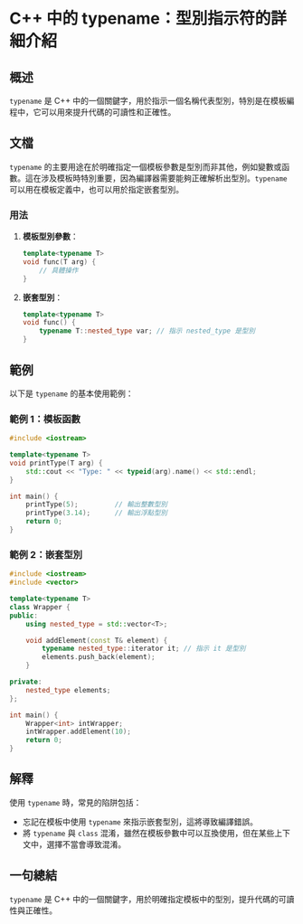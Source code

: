 <!--
Meta Description: # C++ 中的 typename：型別指示符的詳細介紹 ## 概述 `typename` 是 C++ 中的一個關鍵字，用於指示一個名稱代表型別，特別是在模板編程中，它可以用來提升代碼的可讀性和正確性。 ## 文檔 `typename` 的主要用途在於明確指定一個模板參數是型別而非其他，例如變數或函...
Meta Keywords: typename, nested_type, cpp, template, void
-->

# C++ 中的 typename：型別指示符的詳細介紹

## 概述
`typename` 是 C++ 中的一個關鍵字，用於指示一個名稱代表型別，特別是在模板編程中，它可以用來提升代碼的可讀性和正確性。

## 文檔
`typename` 的主要用途在於明確指定一個模板參數是型別而非其他，例如變數或函數。這在涉及模板時特別重要，因為編譯器需要能夠正確解析出型別。`typename` 可以用在模板定義中，也可以用於指定嵌套型別。

### 用法
1. **模板型別參數**：
   ```cpp
   template<typename T>
   void func(T arg) {
       // 具體操作
   }
   ```

2. **嵌套型別**：
   ```cpp
   template<typename T>
   void func() {
       typename T::nested_type var; // 指示 nested_type 是型別
   }
   ```

## 範例
以下是 `typename` 的基本使用範例：

### 範例 1：模板函數
```cpp
#include <iostream>

template<typename T>
void printType(T arg) {
    std::cout << "Type: " << typeid(arg).name() << std::endl;
}

int main() {
    printType(5);         // 輸出整數型別
    printType(3.14);      // 輸出浮點型別
    return 0;
}
```

### 範例 2：嵌套型別
```cpp
#include <iostream>
#include <vector>

template<typename T>
class Wrapper {
public:
    using nested_type = std::vector<T>;

    void addElement(const T& element) {
        typename nested_type::iterator it; // 指示 it 是型別
        elements.push_back(element);
    }

private:
    nested_type elements;
};

int main() {
    Wrapper<int> intWrapper;
    intWrapper.addElement(10);
    return 0;
}
```

## 解釋
使用 `typename` 時，常見的陷阱包括：
- 忘記在模板中使用 `typename` 來指示嵌套型別，這將導致編譯錯誤。
- 將 `typename` 與 `class` 混淆，雖然在模板參數中可以互換使用，但在某些上下文中，選擇不當會導致混淆。

## 一句總結
`typename` 是 C++ 中的一個關鍵字，用於明確指定模板中的型別，提升代碼的可讀性與正確性。